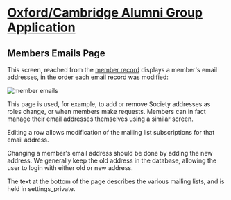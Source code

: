 # [Oxford/Cambridge Alumni Group Application](index.md)

## Members Emails Page

This screen, reached from the [member record](./member_record.md) displays a member's email addresses, in the order each email record was modified:

![member emails](images/member_emails.png)

This page is used, for example, to add or remove Society addresses as roles change, or when members make requests. Members can in fact manage their email addresses themselves using a similar screen.

Editing a row allows modification of the mailing list subscriptions for that email address.

Changing a member's email address should be done by adding the new address. We generally keep the old address in the database, allowing the user to login with either old  or new address.

The text at the bottom of the page describes the various mailing lists, and is held in settings_private.
